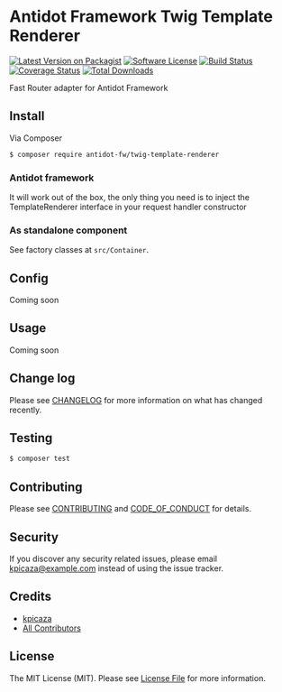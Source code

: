 # Antidot Framework Twig Template Renderer

[![Latest Version on Packagist][ico-version]][link-packagist]
[![Software License][ico-license]](LICENSE.md)
[![Build Status][ico-travis]][link-travis]
[![Coverage Status][ico-scrutinizer]][link-scrutinizer]
[![Total Downloads][ico-downloads]][link-downloads]

Fast Router adapter for Antidot Framework

## Install

Via Composer

``` bash
$ composer require antidot-fw/twig-template-renderer
```

### Antidot framework

It will work out of the box, the only thing you need is to inject the TemplateRenderer interface in your request handler constructor

### As standalone component

See factory classes at `src/Container`.

## Config

Coming soon

## Usage

Coming soon

## Change log

Please see [CHANGELOG](CHANGELOG.md) for more information on what has changed recently.

## Testing

``` bash
$ composer test
```

## Contributing

Please see [CONTRIBUTING](CONTRIBUTING.md) and [CODE_OF_CONDUCT](CODE_OF_CONDUCT.md) for details.

## Security

If you discover any security related issues, please email kpicaza@example.com instead of using the issue tracker.

## Credits

- [kpicaza][link-author]
- [All Contributors][link-contributors]

## License

The MIT License (MIT). Please see [License File](LICENSE.md) for more information.

[ico-version]: https://img.shields.io/packagist/v/antidot-fw/twig-template-renderer.svg?style=flat-square
[ico-license]: https://img.shields.io/badge/license-MIT-brightgreen.svg?style=flat-square
[ico-travis]: https://scrutinizer-ci.com/g/antidot-framework/twig-template-renderer/badges/coverage.png?b=master
[ico-scrutinizer]: https://scrutinizer-ci.com/g/antidot-framework/twig-template-renderer/badges/quality-score.png?b=master
[ico-code-quality]: https://img.shields.io/scrutinizer/g/antidot-fw/twig-template-renderer.svg?style=flat-square
[ico-downloads]: https://img.shields.io/packagist/dt/antidot-fw/twig-template-renderer.svg?style=flat-square

[link-packagist]: https://packagist.org/packages/antidot-fw/twig-template-renderer
[link-travis]: https://travis-ci.org/antidot-fw/twig-template-renderer
[link-scrutinizer]: https://scrutinizer-ci.com/g/antidot-fw/twig-template-renderer/code-structure
[link-downloads]: https://packagist.org/packages/antidot-fw/twig-template-renderer
[link-author]: https://github.com/kpicaza
[link-contributors]: ../../contributors

